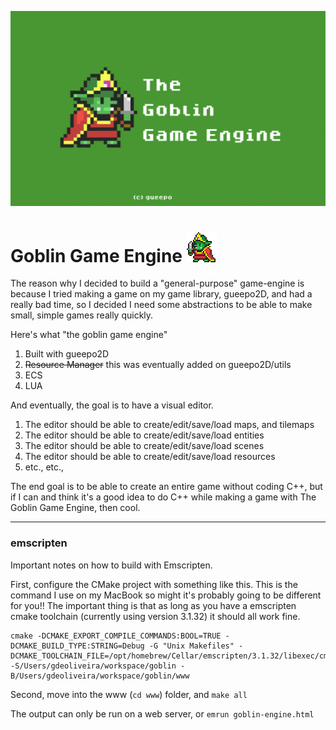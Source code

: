 ![Goblin](gge.png)
# Goblin Game Engine ![Goblin](gbln.png)

The reason why I decided to build a "general-purpose" game-engine is because I tried making a game on my game library, gueepo2D, and had a really bad time, so I decided I need some abstractions to be able to make small, simple games really quickly.

Here's what "the goblin game engine"

1. Built with gueepo2D
2. ~~Resource Manager~~ this was eventually added on gueepo2D/utils
3. ECS
4. LUA

And eventually, the goal is to have a visual editor.

1. The editor should be able to create/edit/save/load maps, and tilemaps
2. The editor should be able to create/edit/save/load entities
3. The editor should be able to create/edit/save/load scenes
4. The editor should be able to create/edit/save/load resources
5. etc., etc.,

The end goal is to be able to create an entire game without coding C++, but if I can and think it's a good idea to do C++ while making a game with The Goblin Game Engine, then cool.

---

### emscripten

Important notes on how to build with Emscripten.

First, configure the CMake project with something like this. This is the command I use on my MacBook so might it's probably going to be different for you!! The important thing is that as long as you have a emscripten cmake toolchain (currently using version 3.1.32) it should all work fine.

```
cmake -DCMAKE_EXPORT_COMPILE_COMMANDS:BOOL=TRUE -DCMAKE_BUILD_TYPE:STRING=Debug -G "Unix Makefiles" -DCMAKE_TOOLCHAIN_FILE=/opt/homebrew/Cellar/emscripten/3.1.32/libexec/cmake/Modules/Platform/Emscripten.cmake -S/Users/gdeoliveira/workspace/goblin -B/Users/gdeoliveira/workspace/goblin/www
```

Second, move into the www (`cd www`) folder, and `make all`

The output can only be run on a web server, or `emrun goblin-engine.html`